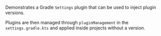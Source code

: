Demonstrates a Gradle `Settings` plugin that can be used to inject plugin versions.

Plugins are then managed through `pluginManagement` in the `settings.gradle.kts` and applied inside projects without a version.
